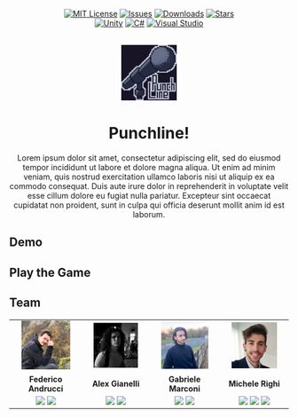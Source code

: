 <div align="center">

[![MIT License][license-shield]][license-url]
[![Issues][issues-shield]][issues-url]
[![Downloads][downloads-shield]][downloads-url]
[![Stars][stars-shield]][stars-url]\
[![Unity][unity-shield]][unity-url]
[![C#][csharp-shield]][csharp-url]
[![Visual Studio][vs-shield]][vs-url]

<br/>
</div>

<div align="center">

  <img width="100px" src="./gfx/Punchline_Logo.png"/>
  <br/>
  <h1>Punchline!</h1>

  Lorem ipsum dolor sit amet, consectetur adipiscing elit, sed do eiusmod tempor incididunt ut labore et dolore magna aliqua. Ut enim ad minim veniam, quis nostrud exercitation ullamco laboris nisi ut aliquip ex ea commodo consequat. Duis aute irure dolor in reprehenderit in voluptate velit esse cillum dolore eu fugiat nulla pariatur. Excepteur sint occaecat cupidatat non proident, sunt in culpa qui officia deserunt mollit anim id est laborum.

</div>

## Demo

## Play the Game

<!--
## Roadmap
- [x] mobile version
- [x] dodging walls colliders
- [ ] adjust stage fixing minigame
- [ ] add laughters or booing at the end of the game
- [ ] settings / (improved) info pages
- [ ] score usage
-->

## Team

<table>
  <!--<tr align="center"><td colspan="3"><b>Team BCR</b></td></tr>-->
  <tr align="center">
    <td><a href="https://github.com/Federicoand98"><img width="75%" src="./gfx/team/avatar_Federico_Andrucci.png"></a></td>
    <td><a href="https://github.com/Noesh"><img width="75%" src="./gfx/team/avatar_Alex_Gianelli.png"></a></td>
    <td><a href="https://github.com/Stikinit"><img width="75%" src="./gfx/team/avatar_Gabriele_Marconi.png"></a></td>
    <td><a href="https://github.com/mikyll"><img width="75%" src="./gfx/team/avatar_Michele_Righi.png"></a></td>
  </tr>
  <tr align="center">
    <td><b>Federico Andrucci</b></td>
    <td><b>Alex Gianelli</b></td>
    <td><b>Gabriele Marconi</b></td>
    <td><b>Michele Righi</b></td>
  </tr>
  <tr align="center">
    <td>
      <a href="https://github.com/Federicoand98"><img width="40px" src="https://img.icons8.com/color/96/000000/github.svg"/></a>
      <a href="https://www.linkedin.com/in/federico-andrucci-5571a0202/"><img width="40px" src="https://img.icons8.com/color/96/000000/linkedin.svg"/></a>
    </td>
    <td>
      <a href="https://github.com/Noesh"><img width="40px" src="https://img.icons8.com/color/96/000000/github.svg"/></a>
      <a href="https://www.linkedin.com/in/alex-gianelli/"><img width="40px" src="https://img.icons8.com/color/96/000000/linkedin.svg"/></a>
    </td>
    <td>
      <a href="https://github.com/Stikinit"><img width="40px" src="https://img.icons8.com/color/96/000000/github.svg"/></a>
      <a href="https://www.linkedin.com/in/gabriele-marconi-637881270/"><img width="40px" src="https://img.icons8.com/color/96/000000/linkedin.svg"/></a>
    </td>
    <td>
      <a href="https://github.com/mikyll"><img width="40px" src="https://img.icons8.com/color/96/000000/github.svg"/></a>
      <a href="https://www.linkedin.com/in/michele-righi/"><img width="40px" src="https://img.icons8.com/color/96/000000/linkedin.svg"/></a>
      <a href="https://stackoverflow.com/users/19544859/mikyll98"><img width="40px" src="https://img.icons8.com/color/96/000000/stackoverflow.svg"/></a>
    </td>
  </tr>
</table>

[unity-shield]: https://img.shields.io/badge/Unity-000000?logo=unity&logoColor=white
[unity-url]: https://unity.com/
[csharp-shield]: https://img.shields.io/badge/C%23-%23239120.svg?logo=c-sharp&logoColor=white
[csharp-url]: https://docs.microsoft.com/en-us/dotnet/csharp/
[vs-shield]: https://img.shields.io/badge/Visual%20Studio-5C2D91.svg?logo=visual-studio-code&logoColor=white
[vs-url]: https://visualstudio.microsoft.com/
[downloads-shield]: https://img.shields.io/github/downloads/NataliumGames/LudumDare53/total
[downloads-url]: https://github.com/NataliumGames/LudumDare53/releases/latest
[license-shield]: https://img.shields.io/github/license/iss2022-BCR/WasteService
[license-url]: https://github.com/NataliumGames/LudumDare53/blob/main/LICENSE
[issues-shield]: https://img.shields.io/github/issues/NataliumGames/LudumDare53
[issues-url]: https://github.com/NataliumGames/LudumDare53/issues
[stars-shield]: https://custom-icon-badges.herokuapp.com/github/stars/NataliumGames/LudumDare53?logo=star&logoColor=yellow
[stars-url]: https://github.com/NataliumGames/LudumDare53/stargazers
